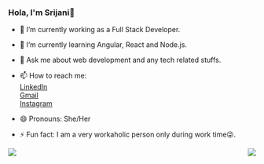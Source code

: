 ### Hola, I'm Srijani👋

- 🔭 I’m currently working as a Full Stack Developer.
- 🌱 I’m currently learning Angular, React and Node.js.
- 💬 Ask me about web development and any tech related stuffs.
- 📫 How to reach me:<br/>
 [LinkedIn](https://www.linkedin.com/in/srijani-chakraborty-a0b42b1a0)<br/>
 [Gmail](chakrobortysrijani2001@gmail.com)<br/>
 [Instagram](https://www.instagram.com/srijanichakroborty/)

- 😄 Pronouns: She/Her
- ⚡ Fun fact: I am a very workaholic person only during work time😜.

<a><img src="https://github-readme-stats.vercel.app/api/top-langs/?username=Srijani-Chakroborty&langs_count=8"> <img align="right" src="https://github-readme-stats.vercel.app/api?username=Srijani-Chakroborty&theme=buefy&show_icons=true&hide_border=true&count_private=true"></a>


